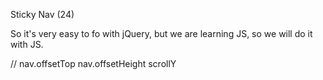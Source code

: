 Sticky Nav (24)

So it's very easy to fo with jQuery, but we are learning JS, so we will do it with JS.

<script>
	const nav = document.querySeletor('#main');
	const topOfNav = nav.offsetTop;

	function fixNav() {

	}

</script>

// nav.offsetTop
nav.offsetHeight
scrollY
